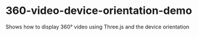 # 360-video-device-orientation-demo
Shows how to display 360° video using Three.js and the device orientation
